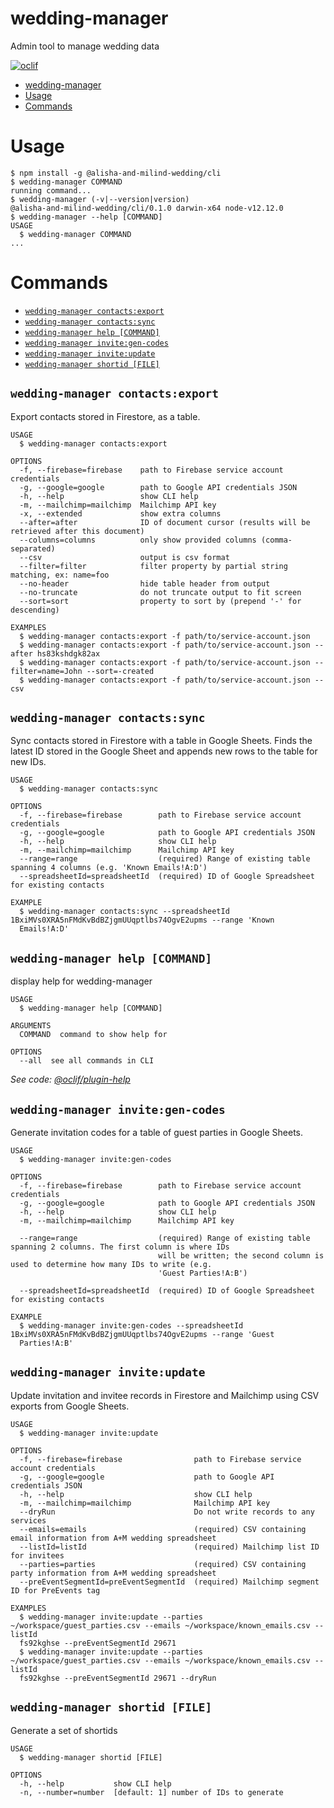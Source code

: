 # wedding-manager

Admin tool to manage wedding data

[![oclif](https://img.shields.io/badge/cli-oclif-brightgreen.svg)](https://oclif.io)

<!-- toc -->

- [wedding-manager](#wedding-manager)
- [Usage](#usage)
- [Commands](#commands)
  <!-- tocstop -->

# Usage

<!-- usage -->

```sh-session
$ npm install -g @alisha-and-milind-wedding/cli
$ wedding-manager COMMAND
running command...
$ wedding-manager (-v|--version|version)
@alisha-and-milind-wedding/cli/0.1.0 darwin-x64 node-v12.12.0
$ wedding-manager --help [COMMAND]
USAGE
  $ wedding-manager COMMAND
...
```

<!-- usagestop -->

# Commands

<!-- commands -->

- [`wedding-manager contacts:export`](#wedding-manager-contactsexport)
- [`wedding-manager contacts:sync`](#wedding-manager-contactssync)
- [`wedding-manager help [COMMAND]`](#wedding-manager-help-command)
- [`wedding-manager invite:gen-codes`](#wedding-manager-invitegen-codes)
- [`wedding-manager invite:update`](#wedding-manager-inviteupdate)
- [`wedding-manager shortid [FILE]`](#wedding-manager-shortid-file)

## `wedding-manager contacts:export`

Export contacts stored in Firestore, as a table.

```
USAGE
  $ wedding-manager contacts:export

OPTIONS
  -f, --firebase=firebase    path to Firebase service account credentials
  -g, --google=google        path to Google API credentials JSON
  -h, --help                 show CLI help
  -m, --mailchimp=mailchimp  Mailchimp API key
  -x, --extended             show extra columns
  --after=after              ID of document cursor (results will be retrieved after this document)
  --columns=columns          only show provided columns (comma-separated)
  --csv                      output is csv format
  --filter=filter            filter property by partial string matching, ex: name=foo
  --no-header                hide table header from output
  --no-truncate              do not truncate output to fit screen
  --sort=sort                property to sort by (prepend '-' for descending)

EXAMPLES
  $ wedding-manager contacts:export -f path/to/service-account.json
  $ wedding-manager contacts:export -f path/to/service-account.json --after hs83kshdgk82ax
  $ wedding-manager contacts:export -f path/to/service-account.json --filter=name=John --sort=-created
  $ wedding-manager contacts:export -f path/to/service-account.json --csv
```

## `wedding-manager contacts:sync`

Sync contacts stored in Firestore with a table in Google Sheets. Finds the latest ID stored in the Google Sheet and appends new rows to the table for new IDs.

```
USAGE
  $ wedding-manager contacts:sync

OPTIONS
  -f, --firebase=firebase        path to Firebase service account credentials
  -g, --google=google            path to Google API credentials JSON
  -h, --help                     show CLI help
  -m, --mailchimp=mailchimp      Mailchimp API key
  --range=range                  (required) Range of existing table spanning 4 columns (e.g. 'Known Emails!A:D')
  --spreadsheetId=spreadsheetId  (required) ID of Google Spreadsheet for existing contacts

EXAMPLE
  $ wedding-manager contacts:sync --spreadsheetId 1BxiMVs0XRA5nFMdKvBdBZjgmUUqptlbs74OgvE2upms --range 'Known
  Emails!A:D'
```

## `wedding-manager help [COMMAND]`

display help for wedding-manager

```
USAGE
  $ wedding-manager help [COMMAND]

ARGUMENTS
  COMMAND  command to show help for

OPTIONS
  --all  see all commands in CLI
```

_See code: [@oclif/plugin-help](https://github.com/oclif/plugin-help/blob/v2.2.3/src/commands/help.ts)_

## `wedding-manager invite:gen-codes`

Generate invitation codes for a table of guest parties in Google Sheets.

```
USAGE
  $ wedding-manager invite:gen-codes

OPTIONS
  -f, --firebase=firebase        path to Firebase service account credentials
  -g, --google=google            path to Google API credentials JSON
  -h, --help                     show CLI help
  -m, --mailchimp=mailchimp      Mailchimp API key

  --range=range                  (required) Range of existing table spanning 2 columns. The first column is where IDs
                                 will be written; the second column is used to determine how many IDs to write (e.g.
                                 'Guest Parties!A:B')

  --spreadsheetId=spreadsheetId  (required) ID of Google Spreadsheet for existing contacts

EXAMPLE
  $ wedding-manager invite:gen-codes --spreadsheetId 1BxiMVs0XRA5nFMdKvBdBZjgmUUqptlbs74OgvE2upms --range 'Guest
  Parties!A:B'
```

## `wedding-manager invite:update`

Update invitation and invitee records in Firestore and Mailchimp using CSV exports from Google Sheets.

```
USAGE
  $ wedding-manager invite:update

OPTIONS
  -f, --firebase=firebase                path to Firebase service account credentials
  -g, --google=google                    path to Google API credentials JSON
  -h, --help                             show CLI help
  -m, --mailchimp=mailchimp              Mailchimp API key
  --dryRun                               Do not write records to any services
  --emails=emails                        (required) CSV containing email information from A+M wedding spreadsheet
  --listId=listId                        (required) Mailchimp list ID for invitees
  --parties=parties                      (required) CSV containing party information from A+M wedding spreadsheet
  --preEventSegmentId=preEventSegmentId  (required) Mailchimp segment ID for PreEvents tag

EXAMPLES
  $ wedding-manager invite:update --parties ~/workspace/guest_parties.csv --emails ~/workspace/known_emails.csv --listId
  fs92kghse --preEventSegmentId 29671
  $ wedding-manager invite:update --parties ~/workspace/guest_parties.csv --emails ~/workspace/known_emails.csv --listId
  fs92kghse --preEventSegmentId 29671 --dryRun
```

## `wedding-manager shortid [FILE]`

Generate a set of shortids

```
USAGE
  $ wedding-manager shortid [FILE]

OPTIONS
  -h, --help           show CLI help
  -n, --number=number  [default: 1] number of IDs to generate
```

<!-- commandsstop -->
